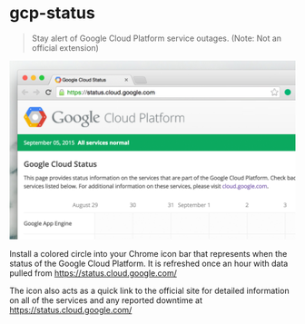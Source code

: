# gcp-status
> Stay alert of Google Cloud Platform service outages. (Note: Not an official extension)

![Preview](preview.png)

Install a colored circle into your Chrome icon bar that represents when the status of the Google Cloud Platform. It is refreshed once an hour with data pulled from https://status.cloud.google.com/

The icon also acts as a quick link to the official site for detailed information on all of the services and any reported downtime at https://status.cloud.google.com/